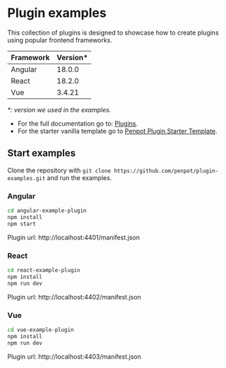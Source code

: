 # Plugin examples

This collection of plugins is designed to showcase how to create plugins using popular frontend frameworks.

| Framework | Version\* |
| --------- | --------- |
| Angular   | 18.0.0    |
| React     | 18.2.0    |
| Vue       | 3.4.21    |

_\*: version we used in the examples._

- For the full documentation go to: [Plugins](https://help.penpot.app/plugins/).
- For the starter vanilla template go to [Penpot Plugin Starter Template](https://github.com/penpot/penpot-plugin-starter-template).

## Start examples

Clone the repository with `git clone https://github.com/penpot/plugin-examples.git` and run the examples.

### Angular

```bash
cd angular-example-plugin
npm install
npm start
```

Plugin url: http://localhost:4401/manifest.json

### React

```bash
cd react-example-plugin
npm install
npm run dev
```

Plugin url: http://localhost:4402/manifest.json

### Vue

```bash
cd vue-example-plugin
npm install
npm run dev
```

Plugin url: http://localhost:4403/manifest.json
